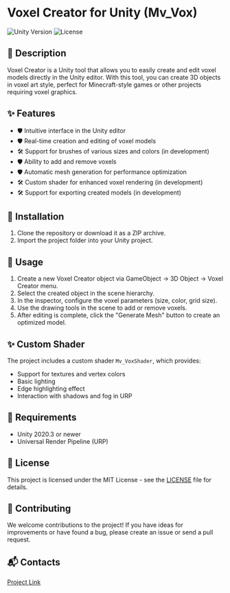 # Voxel Creator for Unity (Mv_Vox)

![Unity Version](https://img.shields.io/badge/Unity-2020.3%2B-blue.svg)
![License](https://img.shields.io/badge/License-MIT-green.svg)

## 📝 Description
Voxel Creator is a Unity tool that allows you to easily create and edit voxel models directly in the Unity editor. With this tool, you can create 3D objects in voxel art style, perfect for Minecraft-style games or other projects requiring voxel graphics.

## ✨ Features
- 🛡 Intuitive interface in the Unity editor
- 🛡 Real-time creation and editing of voxel models
- 🛠 Support for brushes of various sizes and colors (in development)
- 🛡 Ability to add and remove voxels
- 🛡 Automatic mesh generation for performance optimization
- 🛠 Custom shader for enhanced voxel rendering (in development)
- 🛠 Support for exporting created models (in development)

## 🔧 Installation
1. Clone the repository or download it as a ZIP archive.
2. Import the project folder into your Unity project.

## 🚀 Usage
1. Create a new Voxel Creator object via GameObject -> 3D Object -> Voxel Creator menu.
2. Select the created object in the scene hierarchy.
3. In the inspector, configure the voxel parameters (size, color, grid size).
4. Use the drawing tools in the scene to add or remove voxels.
5. After editing is complete, click the "Generate Mesh" button to create an optimized model.

## ✨ Custom Shader
The project includes a custom shader `Mv_VoxShader`, which provides:
- Support for textures and vertex colors
- Basic lighting
- Edge highlighting effect
- Interaction with shadows and fog in URP

## 🚀 Requirements
- Unity 2020.3 or newer
- Universal Render Pipeline (URP)

## 📄 License
This project is licensed under the MIT License - see the [LICENSE](LICENSE) file for details.

## 🤝 Contributing
We welcome contributions to the project! If you have ideas for improvements or have found a bug, please create an issue or send a pull request.

## 📬 Contacts
[Project Link](https://github.com/Ivgeniay/VoxelEditor_for_Unity-Mv_Vox)